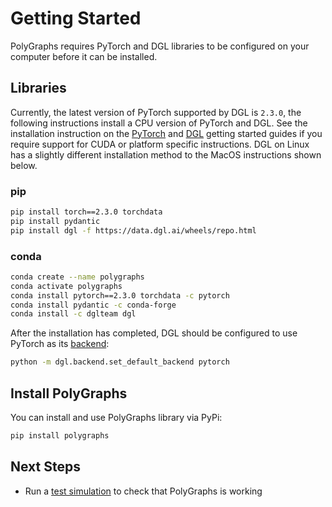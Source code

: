 # Getting Started
PolyGraphs requires PyTorch and DGL libraries to be configured on your computer before it can be installed. 

## Libraries
Currently, the latest version of PyTorch supported by DGL is `2.3.0`, the following instructions install a CPU version of PyTorch and DGL. See the installation instruction on the [PyTorch](https://pytorch.org/get-started/previous-versions/) and [DGL](https://www.dgl.ai/pages/start.html) getting started guides if you require support for CUDA or platform specific instructions. DGL on Linux has a slightly different installation method to the MacOS instructions shown below.

### pip
```bash
pip install torch==2.3.0 torchdata
pip install pydantic
pip install dgl -f https://data.dgl.ai/wheels/repo.html
```

### conda
```bash
conda create --name polygraphs
conda activate polygraphs
conda install pytorch==2.3.0 torchdata -c pytorch
conda install pydantic -c conda-forge
conda install -c dglteam dgl
```

After the installation has completed, DGL should be configured to use PyTorch as its [backend](https://docs.dgl.ai/en/latest/install/#working-with-different-backends):

```bash
python -m dgl.backend.set_default_backend pytorch
```

## Install PolyGraphs
You can install and use PolyGraphs library via PyPi:

```bash
pip install polygraphs
```

## Next Steps
- Run a [test simulation](/guide/simulations/running-simulations) to check that PolyGraphs is working
